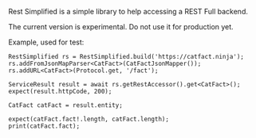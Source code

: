 Rest Simplified is a simple library to help accessing a REST Full backend.

The current version is experimental. Do not use it for production yet.

Example, used for test:
    
    RestSimplified rs = RestSimplified.build('https://catfact.ninja');
    rs.addFromJsonMapParser<CatFact>(CatFactJsonMapper());
    rs.addURL<CatFact>(Protocol.get, '/fact');

    ServiceResult result = await rs.getRestAccessor().get<CatFact>();
    expect(result.httpCode, 200);

    CatFact catFact = result.entity;

    expect(catFact.fact!.length, catFact.length);
    print(catFact.fact);
